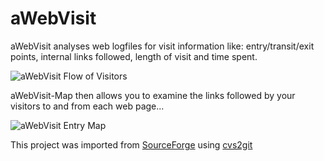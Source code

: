 # aWebVisit

aWebVisit analyses web logfiles for visit information like: entry/transit/exit points, internal links followed, length of visit and time spent.

![aWebVisit Flow of Visitors](http://mikespub.net/tools/aWebVisit/awebvisit30.gif)

aWebVisit-Map then allows you to examine the links followed by your visitors to and from each web page...

![aWebVisit Entry Map](http://mikespub.net/tools/aWebVisit/awvm2_1.gif)

This project was imported from [SourceForge](http://sourceforge.net/projects/awebvisit/) using [cvs2git](http://cvs2svn.tigris.org/cvs2git.html)
